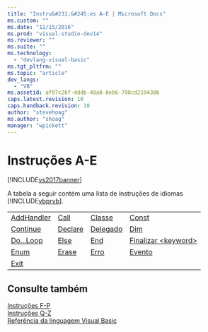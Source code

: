 ```yaml
---
title: "Instru&#231;&#245;es A-E | Microsoft Docs"
ms.custom: ""
ms.date: "12/15/2016"
ms.prod: "visual-studio-dev14"
ms.reviewer: ""
ms.suite: ""
ms.technology: 
  - "devlang-visual-basic"
ms.tgt_pltfrm: ""
ms.topic: "article"
dev_langs: 
  - "VB"
ms.assetid: af97c2bf-dddb-48a8-8eb6-798cd219430b
caps.latest.revision: 10
caps.handback.revision: 10
author: "stevehoag"
ms.author: "shoag"
manager: "wpickett"
---
```

# Instru&#231;&#245;es A-E
[!INCLUDE[vs2017banner](../../../csharp/includes/vs2017banner.md)]

A tabela a seguir contém uma lista de instruções de idiomas [!INCLUDE[vbprvb](../../../csharp/programming-guide/concepts/linq/includes/vbprvb_md.md)].  
  
|||||  
|-|-|-|-|  
|[AddHandler](../../../visual-basic/language-reference/statements/addhandler-statement.md)|[Call](../../../visual-basic/language-reference/statements/call-statement.md)|[Classe](../../../visual-basic/language-reference/statements/class-statement.md)|[Const](../../../visual-basic/language-reference/statements/const-statement.md)|  
|[Continue](../../../visual-basic/language-reference/statements/continue-statement.md)|[Declare](../../../visual-basic/language-reference/statements/declare-statement.md)|[Delegado](../../../visual-basic/language-reference/statements/delegate-statement.md)|[Dim](../../../visual-basic/language-reference/statements/dim-statement.md)|  
|[Do...Loop](../../../visual-basic/language-reference/statements/do-loop-statement.md)|[Else](../../../visual-basic/language-reference/statements/else-statement.md)|[End](../../../visual-basic/language-reference/statements/end-statement.md)|[Finalizar \<keyword\>](../../../visual-basic/language-reference/statements/end-keyword-statement.md)|  
|[Enum](../../../visual-basic/language-reference/statements/enum-statement.md)|[Erase](../../../visual-basic/language-reference/statements/erase-statement.md)|[Erro](../../../visual-basic/language-reference/statements/error-statement.md)|[Evento](../../../visual-basic/language-reference/statements/event-statement.md)|  
|[Exit](../../../visual-basic/language-reference/statements/exit-statement.md)||||  
  
## Consulte também  
 [Instruções F\-P](../../../visual-basic/language-reference/statements/f-p-statements.md)   
 [Instruções Q\-Z](../../../visual-basic/language-reference/statements/q-z-statements.md)   
 [Referência da linguagem Visual Basic](../../../visual-basic/language-reference/index.md)